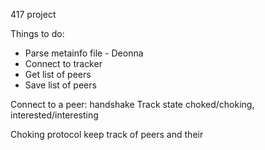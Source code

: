 417 project

Things to do:

* Parse metainfo file - Deonna
* Connect to tracker
* Get list of peers
* Save list of peers


Connect to a peer:
handshake
Track state choked/choking, interested/interesting


Choking protocol
keep track of peers and their
